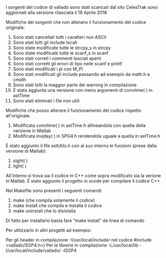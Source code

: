 I sorgenti del codice di vallado sono stati scaricati dal sito CelesTrak sono aggiornati alla versione rilasciata il 18 Aprile 2018

Modifiche dei sorgenti che non alterano il funzionamento del codice originale:

1) Sono stati cancellati tutti i caratteri non ASCII
2) Sono stati tolti gli include locali
3) Sono state modificate tutte le strcpy_s in strcpy
4) Sono state modificate tutte le scanf_s in scanf
5) Sono stati correti i commenti lasciati aperti
6) Sono stati corretti gli errori di tipo nelle scanf e printf
7) Sono stati modificati i pi con M_PI
8) Sono stati modificati gli include passando ad esempio da math.h a cmath
9) Sono stati tolti la maggior parte dei warning in compilazione
10) È stata aggiunta una versione con meno argomenti di convtime( ) in astTime
11) Sono stati eliminati i file non utili

Modifiche che posso alterare il funzionamento del codice rispetto all'originale:

1) Modificata convtime( ) in astTime.h allineandola con quella della versione in Matlab
2) Modificata invjday( ) in SPG4.h rendendola uguale a quella in astTime.h

È stato aggiunto il file astUtils.h con al suo interno le funzioni (prese dalla versione di Matlab):

1) sight( )
2) light( )


All'interno si trova sia il codice in C++ come sopra modificato sia la verione in Matlab.
È stato aggiunto il progetto in xcode per compilare il codice C++ 

Nel Makefile sono presenti i seguenti comandi:

1) make (che compila solamente il codice)
2) make install che compila e installa il codice
3) make uninstall che lo disistalla


Di fatto per installarlo basta fare "make install" da linea di comando

Per utilizzarlo in altri progetti ad esempio:

Per gli header in compilazione -I/usr/local/include/  nel codice #include <vallado/SGP4.h>)
Per le librerie in compilazione -L/usr/local/lib -l/usr/local/include/vallado/ -lSGP4

